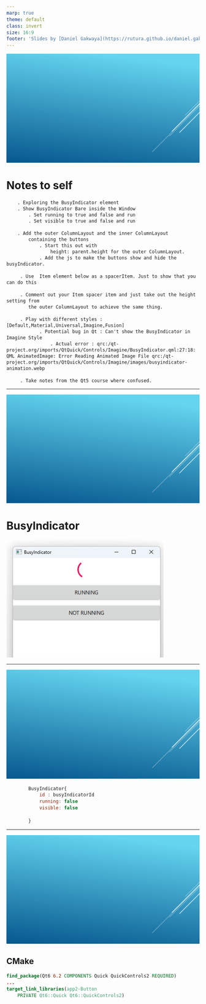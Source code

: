 ```yaml
---
marp: true
theme: default
class: invert
size: 16:9
footer: 'Slides by [Daniel Gakwaya](https://rutura.github.io/daniel.gakwaya/) at [LearnQtGuide](https://www.learnqt.guide/)'
---
```

![bg](images/slide_background.png)
# Notes to self
        . Exploring the BusyIndicator element
        . Show BusyIndicator Bare inside the Window
            . Set running to true and false and run
            . Set visible to true and false and run

        . Add the outer ColumnLayout and the inner ColumnLayout
            containing the buttons
                . Start this out with
                    height: parent.height for the outer ColumnLayout.
                . Add the js to make the buttons show and hide the busyIndicator.

         . Use  Item element below as a spacerItem. Just to show that you can do this

         . Comment out your Item spacer item and just take out the height setting from
            the outer ColumnLayout to achieve the same thing.

         . Play with different styles : [Default,Material,Universal,Imagine,Fusion]
                . Potential bug in Qt : Can't show the BusyIndicator in Imagine Style
                    . Actual error : qrc:/qt-project.org/imports/QtQuick/Controls/Imagine/BusyIndicator.qml:27:18: QML AnimatedImage: Error Reading Animated Image File qrc:/qt-project.org/imports/QtQuick/Controls/Imagine/images/busyindicator-animation.webp

         . Take notes from the Qt5 course where confused.



---
![bg](images/slide_background.png)
# BusyIndicator
![](images/1.png)

---
![bg](images/slide_background.png)
```qml
        BusyIndicator{
            id : busyIndicatorId
            running: false
            visible: false

        }
```

---

![bg](images/slide_background.png)
## CMake
```cmake
find_package(Qt6 6.2 COMPONENTS Quick QuickControls2 REQUIRED)
...
target_link_libraries(app2-Button
    PRIVATE Qt6::Quick Qt6::QuickControls2)

```

